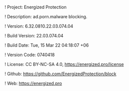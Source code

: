 ! Project: Energized Protection

! Description: ad.porn.malware blocking.

! Version: 6.32.0810.22.03.074.04

! Build Version: 22.03.074.04

! Build Date: Tue, 15 Mar 22 04:18:07 +06

! Version Code: 0740418

! License: CC BY-NC-SA 4.0, https://energized.pro/license

! Github: https://github.com/EnergizedProtection/block

! Web: https://energized.pro
